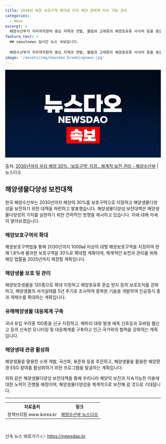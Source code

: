 ```yaml
---
title: 2030년 해양 보호구역 확대로 우리 해양 생태계 지속 가능 관리
categories:
  - News
excerpt: >
  해양수산부가 지리적지형적 중요 지역과 갯벌, 물범과 고래류의 해양포유류 서식처 등을 중심으로 1000㎢ 이상…
feature_text: >
  ## seoulnews 실시간 뉴스 속보입니다.

  해양수산부가 지리적지형적 중요 지역과 갯벌, 물범과 고래류의 해양포유류 서식처 등을 중심으로 1000㎢ 이상…
image: '/assets/img/newsdao_breakingnews.jpg'
---
```


![뉴스다오 속보](/assets/img/newsdao_breakingnews.jpg)

<p>출처: <a href="https://newsdao.kr/3617" rel="dofollow">2030년까지 우리 해양 30%, ‘보호구역’ 지정…체계적 보전 관리 - 해양수산부</a> | 뉴스다오</p>

<h2 data-ke-size="size26">해양생물다양성 보전대책</h2>

<p data-ke-size="size16">한국 해양수산부는 2030년까지 해양의 30%를 보호구역으로 지정하고 해양생물다양성을 보전하기 위한 대책을 마련하고 발표했습니다. 해양생물다양성 보전대책은 해양생물다양성의 가치를 실현하기 위한 전략적인 방향을 제시하고 있습니다. 이에 대해 자세히 알아보겠습니다.</p>

<h3 data-ke-size="size24">해양보호구역의 확대</h3>

<p data-ke-size="size16">해양보호구역법을 통해 2030년까지 1000㎢ 이상의 대형 해양보호구역을 지정하여 현재 1.8%에 불과한 보호구역을 30%로 확대할 계획이며, 체계적인 보전과 관리를 위해 해당 법률을 2025년까지 제정할 계획입니다.</p>

<h3 data-ke-size="size24">해양생물 보호 및 관리</h3>

<p data-ke-size="size16">해양보호생물을 120종으로 확대 지정하고 해양포유류 혼습 방지 등의 보호조치를 강화하고, 해양생물의 서식실태를 5년 주기로 조사하여 종복원 기술을 개발하여 인공증식 종과 개체수를 확대하는 계획입니다.</p>

<h3 data-ke-size="size24">유해해양생물 대응체계 구축</h3>

<p data-ke-size="size16">국내 유입 우려종 100종을 신규 지정하고, 해파리 대량 발생 예측 신호등과 모바일 웹신고 등의 신속한 모니터링 및 대응체계를 구축하고 인근 국가와의 협력을 강화하는 계획입니다.</p>

<h3 data-ke-size="size24">해양생태 관광 활성화</h3>

<p data-ke-size="size16">해양생물을 활용한 소재 개발, 국산화, 표준화 등을 추진하고, 해양생물을 활용한 해양환경 ESG 참여를 활성화하기 위한 프로그램을 발굴하는 계획입니다.</p>

<p data-ke-size="size16">위와 같은 해양생물다양성 보전대책을 통해 우리나라 해양의 보전과 지속가능한 이용에 대한 노력이 진행될 예정이며, 해양생물다양성을 체계적으로 보전해 갈 것으로 기대됩니다.</p>

<hr>

<table>
	<tbody>
		<tr>
			<td style="text-align: center; height: 17px;"><b>자료출처</b></td>
			<td style="text-align: center; height: 17px;"><b>링크</b></td>
		</tr>
		<tr>
			<td style="text-align: center; height: 17px;">정책브리핑 www.korea.kr</td>
			<td style="text-align: center; height: 17px;"><a href="https://newsdao.kr/3617">해양수산부 뉴스다오</a></td>
		</tr>
	</tbody>
</table>
<p data-ke-size="size16">&nbsp;</p> 

신속 뉴스 바로가기 👉 <a href="https://newsdao.kr" rel="dofollow">https://newsdao.kr</a>


